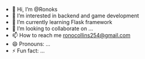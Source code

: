 - 👋 Hi, I’m @Ronoks
- 👀 I’m interested in backend  and game development
- 🌱 I’m currently learning Flask framework
- 💞️ I’m looking to collaborate on ...
- 📫 How to reach me ronocollins254@gmail.com
- 😄 Pronouns: ...
- ⚡ Fun fact: ...

<!---
Ronoks/Ronoks is a ✨ special ✨ repository because its `README.md` (this file) appears on your GitHub profile.
You can click the Preview link to take a look at your changes.
--->
